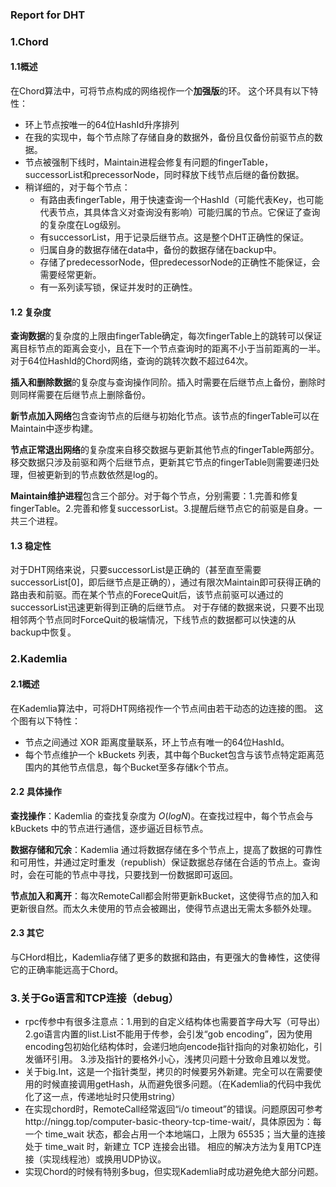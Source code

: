 ### Report for DHT
### 1.Chord
#### 1.1概述
在Chord算法中，可将节点构成的网络视作一个**加强版**的环。
这个环具有以下特性：
- 环上节点按唯一的64位HashId升序排列
- 在我的实现中，每个节点除了存储自身的数据外，备份且仅备份前驱节点的数据。
- 节点被强制下线时，Maintain进程会修复有问题的fingerTable，successorList和precessorNode，同时释放下线节点后继的备份数据。
- 稍详细的，对于每个节点：
   - 有路由表fingerTable，用于快速查询一个HashId（可能代表Key，也可能代表节点，其具体含义对查询没有影响）可能归属的节点。它保证了查询的复杂度在Log级别。
   - 有successorList，用于记录后继节点。这是整个DHT正确性的保证。
   - 归属自身的数据存储在data中，备份的数据存储在backup中。
   - 存储了predecessorNode，但predecessorNode的正确性不能保证，会需要经常更新。
   - 有一系列读写锁，保证并发时的正确性。
#### 1.2 复杂度
**查询数据**的复杂度的上限由fingerTable确定，每次fingerTable上的跳转可以保证离目标节点的距离会变小，且在下一个节点查询时的距离不小于当前距离的一半。对于64位HashId的Chord网络，查询的跳转次数不超过64次。

**插入和删除数据**的复杂度与查询操作同阶。插入时需要在后继节点上备份，删除时则同样需要在后继节点上删除备份。

**新节点加入网络**包含查询节点的后继与初始化节点。该节点的fingerTable可以在Maintain中逐步构建。

**节点正常退出网络**的复杂度来自移交数据与更新其他节点的fingerTable两部分。移交数据只涉及前驱和两个后继节点，更新其它节点的fingerTable则需要递归处理，但被更新到的节点数依然是log的。

**Maintain维护进程**包含三个部分。对于每个节点，分别需要：1.完善和修复fingerTable。2.完善和修复successorList。3.提醒后继节点它的前驱是自身。一共三个进程。
#### 1.3 稳定性
对于DHT网络来说，只要successorList是正确的（甚至直至需要successorList[0]，即后继节点是正确的），通过有限次Maintain即可获得正确的路由表和前驱。而在某个节点的ForeceQuit后，该节点前驱可以通过的successorList迅速更新得到正确的后继节点。
对于存储的数据来说，只要不出现相邻两个节点同时ForceQuit的极端情况，下线节点的数据都可以快速的从backup中恢复。
### 2.Kademlia
#### 2.1概述
在Kademlia算法中，可将DHT网络视作一个节点间由若干动态的边连接的图。
这个图有以下特性：
- 节点之间通过 XOR 距离度量联系，环上节点有唯一的64位HashId。
- 每个节点维护一个 kBuckets 列表，其中每个Bucket包含与该节点特定距离范围内的其他节点信息，每个Bucket至多存储k个节点。
#### 2.2 具体操作
**查找操作**：Kademlia 的查找复杂度为 $O(log N)$。在查找过程中，每个节点会与 kBuckets 中的节点进行通信，逐步逼近目标节点。

**数据存储和冗余**：Kademlia 通过将数据存储在多个节点上，提高了数据的可靠性和可用性，并通过定时重发（republish）保证数据总存储在合适的节点上。查询时，会在可能的节点中寻找，只要找到一份数据即可返回。

**节点加入和离开**：每次RemoteCall都会附带更新kBucket，这使得节点的加入和更新很自然。而太久未使用的节点会被踢出，使得节点退出无需太多额外处理。

#### 2.3 其它
与CHord相比，Kademlia存储了更多的数据和路由，有更强大的鲁棒性，这使得它的正确率能远高于Chord。

### 3.关于Go语言和TCP连接（debug）
- rpc传参中有很多注意点：1.用到的自定义结构体也需要首字母大写（可导出）2.go语言内置的list.List不能用于传参，会引发“gob encoding”，因为使用encoding包初始化结构体时，会递归地向encode指针指向的对象初始化，引发循环引用。 3.涉及指针的要格外小心，浅拷贝问题十分致命且难以发觉。
- 关于big.Int，这是一个指针类型，拷贝的时候要另外新建。完全可以在需要使用的时候直接调用getHash，从而避免很多问题。（在Kademlia的代码中我优化了这一点，传递地址时只使用string）
- 在实现chord时，RemoteCall经常返回“i/o timeout”的错误。问题原因可参考http://ningg.top/computer-basic-theory-tcp-time-wait/，具体原因为：每一个 time_wait 状态，都会占用一个本地端口，上限为 65535；当大量的连接处于 time_wait 时，新建立 TCP 连接会出错。 相应的解决方法为复用TCP连接（实现线程池）或换用UDP协议。
- 实现Chord的时候有特别多bug，但实现Kademlia时成功避免绝大部分问题。